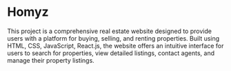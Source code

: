 # Homyz
This project is a comprehensive real estate website designed to provide users with a platform for buying, selling, and renting properties. Built using HTML, CSS, JavaScript, React.js, the website offers an intuitive interface for users to search for properties, view detailed listings, contact agents, and manage their property listings.
